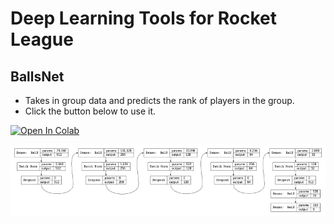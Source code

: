 # Deep Learning Tools for Rocket League
## BallsNet
- Takes in group data and predicts the rank of players in the group.
- Click the button below to use it.
<a target="_blank" href="https://colab.research.google.com/github/AndrewEPrince/codespaces-blank/blob/948f84f280930466452339d92641f42663eee881/models/ballsnet/BallsNetUI.ipynb">
  <img src="https://colab.research.google.com/assets/colab-badge.svg" alt="Open In Colab"/>
</a>

<p align="center">
  <img src="models/ballsnet/Asset 1.png" title="hover text">
</p>
